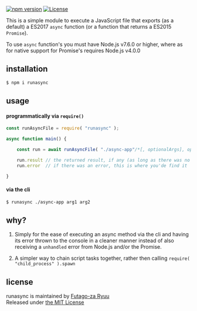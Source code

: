 [![npm version](https://img.shields.io/npm/v/runasync.svg)](https://www.npmjs.com/package/runasync)
[![License](https://img.shields.io/badge/license-mit-blue.svg)](https://opensource.org/licenses/MIT)

This is a simple module to execute a JavaScript file that exports (as a default) a ES2017 `async` function (or a function that returns a ES2015 `Promise`).

To use `async` function's you must have Node.js v7.6.0 or higher, where as for native support for Promise's requires Node.js v4.0.0

## installation

```bash
$ npm i runasync
```

## usage

#### programmatically via `require()`

```js
const runAsyncFile = require( "runasync" );

async function main() {

    const run = await runAsyncFile( "./async-app"/*[, optionalArgs], optionalCallback*/ );

    run.result // the returned result, if any (as long as there was no error)
    run.error  // if there was an error, this is where you'de find it

}
```

#### via the cli

```bash
$ runasync ./async-app arg1 arg2
```

## why?

1. Simply for the ease of executing an async method via the cli and having its error thrown to the console in a cleaner manner instead of also receiving a `unhandled` error from Node.js and/or the Promise.

2. A simpler way to chain script tasks together, rather then calling `require( "child_process" ).spawn`

## license

runasync is maintained by [Futago-za Ryuu](https://futagoza.github.io/)<br />
Released under [the MIT License](http://opensource.org/licenses/MIT)
